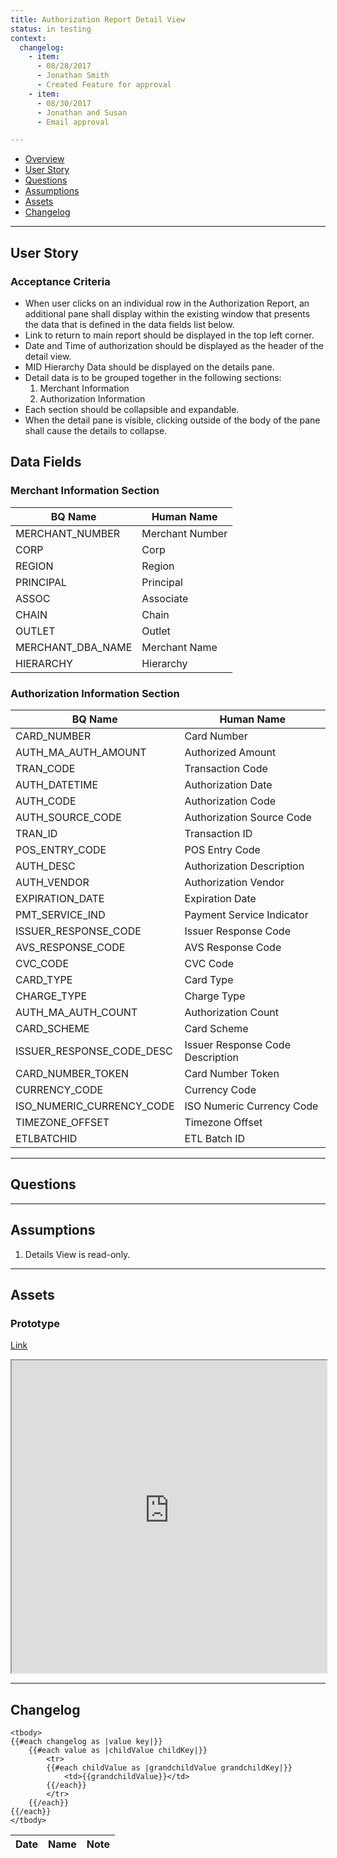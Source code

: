 ```yaml
---
title: Authorization Report Detail View
status: in testing
context:
  changelog:
    - item:
      - 08/28/2017
      - Jonathan Smith
      - Created Feature for approval
    - item:
      - 08/30/2017
      - Jonathan and Susan
      - Email approval

---
```


- [Overview](#overview)
- [User Story](#user-story)
- [Questions](#questions)
- [Assumptions](#assumptions)
- [Assets](#assets)
- [Changelog](#changelog)

---

## User Story <a name="user story"></a>

### Acceptance Criteria

- When user clicks on an individual row in the Authorization Report, an additional pane shall display within the existing window that presents the data that is defined in the data fields list below.
- Link to return to main report should be displayed in the top left corner.
- Date and Time of authorization should be displayed as the header of the detail view.
- MID Hierarchy Data should be displayed on the details pane.
- Detail data is to be grouped together in the following sections:
    1. Merchant Information
    2. Authorization Information
- Each section should be collapsible and expandable.
- When the detail pane is visible, clicking outside of the body of the pane shall cause the details to collapse.

## Data Fields

### Merchant Information Section
|BQ Name|Human Name|
|-------------|-------------|
|MERCHANT_NUMBER|Merchant Number|
|CORP|Corp|
|REGION|Region|
|PRINCIPAL|Principal|
|ASSOC|Associate|
|CHAIN|Chain|
|OUTLET|Outlet|
|MERCHANT_DBA_NAME|Merchant Name|
|HIERARCHY|Hierarchy|


### Authorization Information Section
|BQ Name|Human Name|
|-------------|-------------|
|CARD_NUMBER|Card Number|
|AUTH_MA_AUTH_AMOUNT|Authorized Amount|
|TRAN_CODE|Transaction Code|
|AUTH_DATETIME|Authorization Date|
|AUTH_CODE|Authorization Code|
|AUTH_SOURCE_CODE|Authorization Source Code|
|TRAN_ID|Transaction ID|
|POS_ENTRY_CODE|POS Entry Code|
|AUTH_DESC|Authorization Description|
|AUTH_VENDOR|Authorization Vendor|
|EXPIRATION_DATE|Expiration Date|
|PMT_SERVICE_IND|Payment Service Indicator|
|ISSUER_RESPONSE_CODE|Issuer Response Code|
|AVS_RESPONSE_CODE|AVS Response Code|
|CVC_CODE|CVC Code|
|CARD_TYPE|Card Type|
|CHARGE_TYPE|Charge Type|
|AUTH_MA_AUTH_COUNT|Authorization Count|
|CARD_SCHEME|Card Scheme|
|ISSUER_RESPONSE_CODE_DESC|Issuer Response Code Description|
|CARD_NUMBER_TOKEN|Card Number Token|
|CURRENCY_CODE|Currency Code|
|ISO_NUMERIC_CURRENCY_CODE|ISO Numeric Currency Code|
|TIMEZONE_OFFSET|Timezone Offset|
|ETLBATCHID|ETL Batch ID|



---
## Questions <a name="questions"></a>


---

## Assumptions <a name="assumptions"></a>

1. Details View is read-only.

---

## Assets <a name="assets"></a>

### Prototype

[Link](https://cardinalsolutions.invisionapp.com/share/9VCIIA3UN#/screens/251072672)

<iframe width="100%" height="500" src="https://cardinalsolutions.invisionapp.com/share/9VCIIA3UN#/screens/251072672"></iframe>

---

## Changelog <a name="changelog"></a>

<table>
	<thead>
		<th>Date</th>
		<th>Name</th>
		<th>Note</th>
	</thead>

	<tbody>
	{{#each changelog as |value key|}}
		{{#each value as |childValue childKey|}}
			<tr>
			{{#each childValue as |grandchildValue grandchildKey|}}
				<td>{{grandchildValue}}</td>
			{{/each}}
			</tr>
		{{/each}}
	{{/each}}
	</tbody>
</table>
